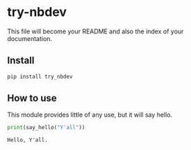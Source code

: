 try-nbdev
================

<!-- WARNING: THIS FILE WAS AUTOGENERATED! DO NOT EDIT! -->

This file will become your README and also the index of your
documentation.

## Install

``` sh
pip install try_nbdev
```

## How to use

This module provides little of any use, but it will say hello.

``` python
print(say_hello("Y'all"))
```

    Hello, Y'all.
